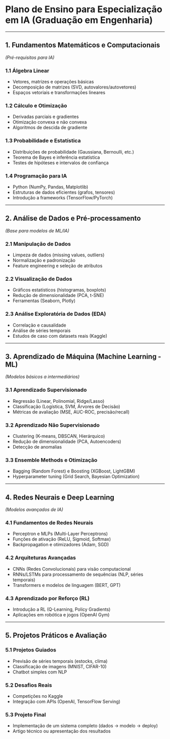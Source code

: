 # Plano de Ensino para Especialização em IA (Graduação em Engenharia)  
---  

## **1. Fundamentos Matemáticos e Computacionais**  
*(Pré-requisitos para IA)*  

### **1.1 Álgebra Linear**  
- Vetores, matrizes e operações básicas  
- Decomposição de matrizes (SVD, autovalores/autovetores)  
- Espaços vetoriais e transformações lineares  

### **1.2 Cálculo e Otimização**  
- Derivadas parciais e gradientes  
- Otimização convexa e não convexa  
- Algoritmos de descida de gradiente  

### **1.3 Probabilidade e Estatística**  
- Distribuições de probabilidade (Gaussiana, Bernoulli, etc.)  
- Teorema de Bayes e inferência estatística  
- Testes de hipóteses e intervalos de confiança  

### **1.4 Programação para IA**  
- Python (NumPy, Pandas, Matplotlib)  
- Estruturas de dados eficientes (grafos, tensores)  
- Introdução a frameworks (TensorFlow/PyTorch)  

---  

## **2. Análise de Dados e Pré-processamento**  
*(Base para modelos de ML/IA)*  

### **2.1 Manipulação de Dados**  
- Limpeza de dados (missing values, outliers)  
- Normalização e padronização  
- Feature engineering e seleção de atributos  

### **2.2 Visualização de Dados**  
- Gráficos estatísticos (histogramas, boxplots)  
- Redução de dimensionalidade (PCA, t-SNE)  
- Ferramentas (Seaborn, Plotly)  

### **2.3 Análise Exploratória de Dados (EDA)**  
- Correlação e causalidade  
- Análise de séries temporais  
- Estudos de caso com datasets reais (Kaggle)  

---  

## **3. Aprendizado de Máquina (Machine Learning - ML)**  
*(Modelos básicos a intermediários)*  

### **3.1 Aprendizado Supervisionado**  
- Regressão (Linear, Polinomial, Ridge/Lasso)  
- Classificação (Logística, SVM, Árvores de Decisão)  
- Métricas de avaliação (MSE, AUC-ROC, precisão/recall)  

### **3.2 Aprendizado Não Supervisionado**  
- Clustering (K-means, DBSCAN, Hierárquico)  
- Redução de dimensionalidade (PCA, Autoencoders)  
- Detecção de anomalias  

### **3.3 Ensemble Methods e Otimização**  
- Bagging (Random Forest) e Boosting (XGBoost, LightGBM)  
- Hyperparameter tuning (Grid Search, Bayesian Optimization)  

---  

## **4. Redes Neurais e Deep Learning**  
*(Modelos avançados de IA)*  

### **4.1 Fundamentos de Redes Neurais**  
- Perceptron e MLPs (Multi-Layer Perceptrons)  
- Funções de ativação (ReLU, Sigmoid, Softmax)  
- Backpropagation e otimizadores (Adam, SGD)  

### **4.2 Arquiteturas Avançadas**  
- CNNs (Redes Convolucionais) para visão computacional  
- RNNs/LSTMs para processamento de sequências (NLP, séries temporais)  
- Transformers e modelos de linguagem (BERT, GPT)  

### **4.3 Aprendizado por Reforço (RL)**  
- Introdução a RL (Q-Learning, Policy Gradients)  
- Aplicações em robótica e jogos (OpenAI Gym)  
---  

## **5. Projetos Práticos e Avaliação**  

### **5.1 Projetos Guiados**  
- Previsão de séries temporais (estocks, clima)  
- Classificação de imagens (MNIST, CIFAR-10)  
- Chatbot simples com NLP  

### **5.2 Desafios Reais**  
- Competições no Kaggle  
- Integração com APIs (OpenAI, TensorFlow Serving)  

### **5.3 Projeto Final**  
- Implementação de um sistema completo (dados → modelo → deploy)  
- Artigo técnico ou apresentação dos resultados

